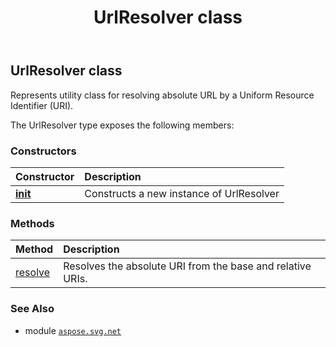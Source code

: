 ﻿---
title: UrlResolver class
second_title: Aspose.SVG for Python via .NET API References
description: 
type: docs
weight: 190
url: /python-net/aspose.svg.net/urlresolver/
is_root: false
---

## UrlResolver class

Represents utility class for resolving absolute URL by a Uniform Resource Identifier (URI).



The UrlResolver type exposes the following members:

### Constructors
| Constructor | Description |
| :- | :- |
| [__init__](/svg/python-net/aspose.svg.net/urlresolver/__init__/#) | Constructs a new instance of UrlResolver |


### Methods
| Method | Description |
| :- | :- |
| [resolve](/svg/python-net/aspose.svg.net/urlresolver/resolve/#str-str) | Resolves the absolute URI from the base and relative URIs. |



### See Also
* module [`aspose.svg.net`](..)
